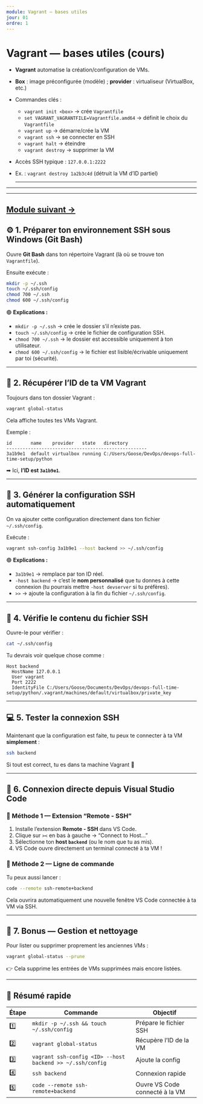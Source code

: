 ```yaml
---
module: Vagrant — bases utiles
jour: 01
ordre: 1
---
```


# Vagrant — bases utiles (cours)

- **Vagrant** automatise la création/configuration de VMs.
- **Box** : image préconfigurée (modèle) ; **provider** : virtualiseur (VirtualBox, etc.)
- Commandes clés :
    - `vagrant init <box>` → crée `Vagrantfile`
    - `set VAGRANT_VAGRANTFILE=Vagrantfile.amd64` → définit le choix du `Vagrantfile`
    - `vagrant up` → démarre/crée la VM
    - `vagrant ssh` → se connecter en SSH
    - `vagrant halt` → éteindre
    - `vagrant destroy` → supprimer la VM
- Accès SSH typique : `127.0.0.1:2222`
- Ex. : `vagrant destroy 1a2b3c4d` (détruit la VM d’ID partiel)
    
    ---
    

---

---
[Module suivant →](001_terminal-bash.md)
---

## ⚙️ 1. Préparer ton environnement SSH sous Windows (Git Bash)

Ouvre **Git Bash** dans ton répertoire Vagrant (là où se trouve ton `Vagrantfile`).

Ensuite exécute :

```bash
mkdir -p ~/.ssh
touch ~/.ssh/config
chmod 700 ~/.ssh
chmod 600 ~/.ssh/config

```

🟢 **Explications :**

- `mkdir -p ~/.ssh` → crée le dossier s’il n’existe pas.
- `touch ~/.ssh/config` → crée le fichier de configuration SSH.
- `chmod 700 ~/.ssh` → le dossier est accessible uniquement à ton utilisateur.
- `chmod 600 ~/.ssh/config` → le fichier est lisible/écrivable uniquement par toi (sécurité).

---

## 🧱 2. Récupérer l’ID de ta VM Vagrant

Toujours dans ton dossier Vagrant :

```bash
vagrant global-status

```

Cela affiche toutes tes VMs Vagrant.

Exemple :

```
id       name    provider   state   directory
----------------------------------------------------
3a1b9e1  default virtualbox running C:/Users/Goose/DevOps/devops-full-time-setup/python

```

➡ Ici, **l’ID est `3a1b9e1`**.

---

## 🧩 3. Générer la configuration SSH automatiquement

On va ajouter cette configuration directement dans ton fichier `~/.ssh/config`.

Exécute :

```bash
vagrant ssh-config 3a1b9e1 --host backend >> ~/.ssh/config

```

🟢 **Explications :**

- `3a1b9e1` → remplace par ton ID réel.
- `-host backend` → c’est le **nom personnalisé** que tu donnes à cette connexion (tu pourrais mettre `-host devserver` si tu préfères).
- `>>` → ajoute la configuration à la fin du fichier `~/.ssh/config`.

---

## 📁 4. Vérifie le contenu du fichier SSH

Ouvre-le pour vérifier :

```bash
cat ~/.ssh/config

```

Tu devrais voir quelque chose comme :

```
Host backend
  HostName 127.0.0.1
  User vagrant
  Port 2222
  IdentityFile C:/Users/Goose/Documents/DevOps/devops-full-time-setup/python/.vagrant/machines/default/virtualbox/private_key

```

---

## 💻 5. Tester la connexion SSH

Maintenant que la configuration est faite, tu peux te connecter à ta VM **simplement** :

```bash
ssh backend

```

Si tout est correct, tu es dans ta machine Vagrant 🎉

---

## 🧠 6. Connexion directe depuis Visual Studio Code

### 🔹 Méthode 1 — Extension “Remote - SSH”

1. Installe l’extension **Remote - SSH** dans VS Code.
2. Clique sur `><` en bas à gauche → “Connect to Host...”
3. Sélectionne ton **host `backend`** (ou le nom que tu as mis).
4. VS Code ouvre directement un terminal connecté à ta VM !

### 🔹 Méthode 2 — Ligne de commande

Tu peux aussi lancer :

```bash
code --remote ssh-remote+backend

```

Cela ouvrira automatiquement une nouvelle fenêtre VS Code connectée à ta VM via SSH.

---

## 🧹 7. Bonus — Gestion et nettoyage

Pour lister ou supprimer proprement les anciennes VMs :

```bash
vagrant global-status --prune

```

👉 Cela supprime les entrées de VMs supprimées mais encore listées.

---

## 🧾 Résumé rapide

| Étape | Commande | Objectif |
| --- | --- | --- |
| 1️⃣ | `mkdir -p ~/.ssh && touch ~/.ssh/config` | Prépare le fichier SSH |
| 2️⃣ | `vagrant global-status` | Récupère l’ID de la VM |
| 3️⃣ | `vagrant ssh-config <ID> --host backend >> ~/.ssh/config` | Ajoute la config |
| 4️⃣ | `ssh backend` | Connexion rapide |
| 5️⃣ | `code --remote ssh-remote+backend` | Ouvre VS Code connecté à la VM |